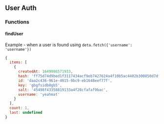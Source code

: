 ## User Auth

### Functions
#### findUser

Example - when a user is found using `deta.fetch({'username': 'username'})`

```js
{
  items: [
    {
      createdAt: 1649986571933,
      hash: 'ff75d74d9bed1f3117434acf9eb7427624a4f10b5ac4402b300850d7df7ecda8f1ba335650987ebf6acb490a718bbfe9eabb64519d04ed2585fc0f5400a79103',
      id: 'daa2c436-961e-4015-9bc9-eb1648eef77f',
      key: 'gbgfsidb8gb5',
      salt: '45498f43358819133a4f28cfafaf9bac',
      username: 'yeahmat'
    }
  ],
  count: 1,
  last: undefined
}
```